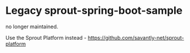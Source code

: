 # Legacy sprout-spring-boot-sample

no longer maintained.  

Use the Sprout Platform instead - https://github.com/savantly-net/sprout-platform
